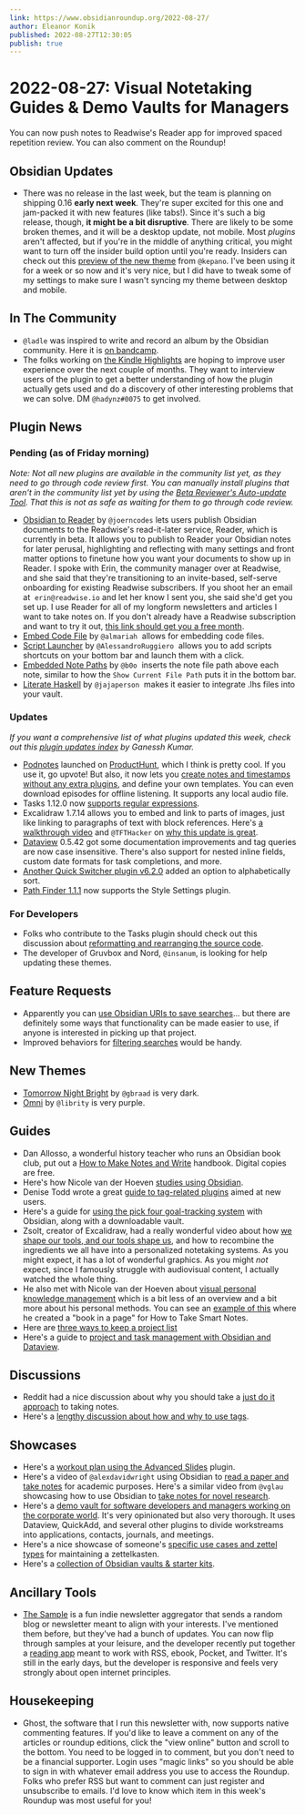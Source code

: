 ```yaml
---
link: https://www.obsidianroundup.org/2022-08-27/
author: Eleanor Konik
published: 2022-08-27T12:30:05
publish: true
---
```


# 2022-08-27: Visual Notetaking Guides & Demo Vaults for Managers
You can now push notes to Readwise's Reader app for improved spaced repetition review. You can also comment on the Roundup!

## 

## Obsidian Updates

* There was no release in the last week, but the team is planning on shipping 0.16 __early next week__. They're super excited for this one and jam-packed it with new features (like tabs!). Since it's such a big release, though, __it might be a bit disruptive__. There are likely to be some broken themes, and it will be a desktop update, not mobile. Most _plugins_ aren't affected, but if you're in the middle of anything critical, you might want to turn off the insider build option until you're ready. Insiders can check out this [preview of the new theme](https://discord.com/channels/686053708261228577/716028884885307432/1012786039624040518) from `@kepano`. I've been using it for a week or so now and it's very nice, but I did have to tweak some of my settings to make sure I wasn't syncing my theme between desktop and mobile.

## In The Community

* `@ladle` was inspired to write and record an album by the Obsidian community. Here it is [on bandcamp](https://ajrn.bandcamp.com/album/note-to-self-2).
* The folks working on [the Kindle Highlights](https://github.com/hadynz/obsidian-kindle-plugin) are hoping to improve user experience over the next couple of months. They want to interview users of the plugin to get a better understanding of how the plugin actually gets used and do a discovery of other interesting problems that we can solve. DM `@hadynz#0075` to get involved.

## Plugin News

### Pending (as of Friday morning)

_Note: Not all new plugins are available in the community list yet, as they need to go through code review first. You can manually install plugins that aren't in the community list yet by using the [Beta Reviewer's Auto-update Tool](https://github.com/TfTHacker/obsidian42-brat). That this is not as safe as waiting for them to go through code review._

* [Obsidian to Reader](https://github.com/joerncodes/obsidian-readwise-reader) by `@joerncodes` lets users publish Obsidian documents to the Readwise's read-it-later service, Reader, which is currently in beta. It allows you to publish to Reader your Obsidian notes for later perusal, highlighting and reflecting with many settings and front matter options to finetune how you want your documents to show up in Reader. I spoke with Erin, the community manager over at Readwise, and she said that they're transitioning to an invite-based, self-serve onboarding for existing Readwise subscribers. If you shoot her an email at  `erin@readwise.io` and let her know I sent you, she said she'd get you set up. I use Reader for all of my longform newsletters and articles I want to take notes on. If you don't already have a Readwise subscription and want to try it out, [this link should get you a free month](https://readwise.io/i/ac9).
* [Embed Code File](https://github.com/almariah/embed-code-file) by `@almariah`  allows for embedding code files.
* [Script Launcher](https://github.com/AlessandroRuggiero/script-launcher) by `@AlessandroRuggiero`  allows you to add scripts shortcuts on your bottom bar and launch them with a click.
* [Embedded Note Paths](https://github.com/b0o/obsidian-embedded-note-paths) by `@b0o`  inserts the note file path above each note, similar to how the `Show Current File Path` puts it in the bottom bar.
* [Literate Haskell](https://github.com/jajaperson/obsidian-literate-haskell) by `@jajaperson`  makes it easier to integrate .lhs files into your vault.

### Updates

_If you want a comprehensive list of what plugins updated this week, check out this [plugin updates index](https://obsidian-plugin-stats.vercel.app/updates) by Ganessh Kumar._

* [Podnotes](https://github.com/chhoumann/PodNotes) launched on [ProductHunt](https://www.producthunt.com/posts/podnotes), which I think is pretty cool. If you use it, go upvote! But also, it now lets you [create notes and timestamps without any extra plugins](https://twitter.com/chrisbbh/status/1562811601756909569), and define your own templates. You can even download episodes for offline listening. It supports any local audio file.
* Tasks 1.12.0 now [supports regular expressions](https://obsidian-tasks-group.github.io/obsidian-tasks/queries/regular-expressions/).
* Excalidraw 1.7.14 allows you to embed and link to parts of images, just like linking to paragraphs of text with block references. Here's [a walkthrough video](https://youtu.be/yZQoJg2RCKI) and `@TFTHacker` on [why this update is great](https://twitter.com/TfTHacker/status/1561360717638316032).
* [Dataview](https://github.com/blacksmithgu/obsidian-dataview) 0.5.42 got some documentation improvements and tag queries are now case insensitive. There's also support for nested inline fields, custom date formats for task completions, and more.
* [Another Quick Switcher plugin v6.2.0](https://github.com/tadashi-aikawa/obsidian-another-quick-switcher/releases/tag/6.2.0) added an option to alphabetically sort.
* [Path Finder 1.1.1](https://github.com/jerrywcy/obsidian-path-finder) now supports the Style Settings plugin.

### For Developers

* Folks who contribute to the Tasks plugin should check out this discussion about [reformatting and rearranging the source code](https://github.com/obsidian-tasks-group/obsidian-tasks/discussions/1052).
* The developer of Gruvbox and Nord, `@insanum`, is looking for help updating these themes.

## Feature Requests

* Apparently you can [use Obsidian URIs to save searches](https://forum.obsidian.md/t/creating-links-for-saved-searches-in-notes/42337/2)... but there are definitely some ways that functionality can be made easier to use, if anyone is interested in picking up that project.
* Improved behaviors for [filtering searches](https://forum.obsidian.md/t/filter-tags-list-in-tag-pane-when-choosing-tags/12352) would be handy.

## New Themes

* [Tomorrow Night Bright](https://github.com/gbraad/obsidian-tomorrow-night-bright-theme) by `@gbraad` is very dark.
* [Omni](https://github.com/librity/omni-obsidian) by `@librity` is very purple.

## Guides

* Dan Allosso, a wonderful history teacher who runs an Obsidian book club, put out a [How to Make Notes and Write](https://boffosocko.com/2022/08/02/how-to-make-notes-and-write-a-handbook-by-dan-allosso-and-s-f-allosso/) handbook. Digital copies are free.
* Here's how Nicole van der Hoeven [studies using Obsidian](https://www.youtube.com/watch?v=FAy9ZWaHSIw).
* Denise Todd wrote a great [guide to tag-related plugins](https://denisetodd.medium.com/two-obsidian-plugins-youll-wonder-how-you-lived-without-ea135c664d62) aimed at new users.
* Here's a guide for [using the pick four goal-tracking system](https://thebuccaneersbounty.wordpress.com/2022/08/24/how-to-use-pick-four-to-track-goals-and-habits-in-obsidian/) with Obsidian, along with a downloadable vault.
* Zsolt, creator of Excalidraw, had a really wonderful video about how [we shape our tools, and our tools shape us](https://www.youtube.com/watch?v=AtdAAD47aQY), and how to recombine the ingredients we all have into a personalized notetaking systems. As you might expect, it has a lot of wonderful graphics. As you might _not_ expect, since I famously struggle with audiovisual content, I actually watched the whole thing.
* He also met with Nicole van der Hoeven about [visual personal knowledge management](https://www.youtube.com/watch?v=fXGcOWycgG4) which is a bit less of an overview and a bit more about his personal methods. You can see an [example of this](https://www.youtube.com/watch?v=o49C8jQIsvs) where he created a "book in a page" for How to Take Smart Notes.
* Here are [three ways to keep a project list](https://iwannabemewhenigrowup.medium.com/three-ways-to-keep-a-project-list-in-obsidian-23b34959e697)
* Here's a guide to [project and task management with Obsidian and Dataview](https://mostlymaths.net/2022/08/obsidian-task-management.html/).

## Discussions

* Reddit had a nice discussion about why you should take a [just do it approach](https://www.reddit.com/r/ObsidianMD/comments/wwlgex/stop_looking_for_structure/) to taking notes.
* Here's a [lengthy discussion about how and why to use tags](https://www.reddit.com/r/ObsidianMD/comments/wu84x2/can_you_guys_explain_what_value_do_tags_bring_and/).

## Showcases

* Here's a [workout plan using the Advanced Slides](https://mszturc.github.io/obsidian-advanced-slides/examples/) plugin.
* Here's a video of `@alexdavidwright` using Obsidian to [read a paper and take notes](https://www.loom.com/share/47baf93fe0464d239f1574e36e3380df) for academic purposes. Here's a similar video from `@vglau` showcasing how to use Obsidian to [take notes for novel research](https://www.youtube.com/watch?v=eIjRsgcCaWI).
* Here's a [demo vault for software developers and managers working on the corporate world](https://github.com/cuken/obsidian-weave). It's very opinionated but also very thorough. It uses Dataview, QuickAdd, and several other plugins to divide workstreams into applications, contacts, journals, and meetings.
* Here's a nice showcase of someone's [specific use cases and zettel types](https://forum.toolsforthought.io/t/my-specific-use-cases-and-zettel-types/60) for maintaining a zettelkasten.
* Here's a [collection of Obsidian vaults & starter kits](https://twitter.com/rsims/status/1556333756910288896).

## Ancillary Tools

* [The Sample](https://thesample.ai/?ref=9937) is a fun indie newsletter aggregator that sends a random blog or newsletter meant to align with your interests. I've mentioned them before, but they've had a bunch of updates. You can now flip through samples at your leisure, and the developer recently put together a [reading app](https://yakread.com/) meant to work with RSS, ebook, Pocket, and Twitter. It's still in the early days, but the developer is responsive and feels very strongly about open internet principles.

## Housekeeping

* Ghost, the software that I run this newsletter with, now supports native commenting features. If you'd like to leave a comment on any of the articles or roundup editions, click the "view online" button and scroll to the bottom. You need to be logged in to comment, but you don't need to be a financial supporter. Login uses "magic links" so you should be able to sign in with whatever email address you use to access the Roundup. Folks who prefer RSS but want to comment can just register and unsubscribe to emails. I'd love to know which item in this week's Roundup was most useful for you!
